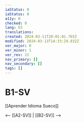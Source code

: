 ```yaml
---
iaStatus: 0
iaStatus: 0
a11y: 0
checked: 0
lang: ES
translations: 
created: 2024-03-11T20:01:01.765Z
modified: 2024-03-13T14:33:29.832Z
ver_major: 0
ver_minor: 1
ver_rev: 21
nav_primary: []
nav_secondary: []
tags: []
---
```

# B1-SV

[[Aprender Idioma Sueco]]

<-- [[A2-SV]] | [[B2-SV]] -->
